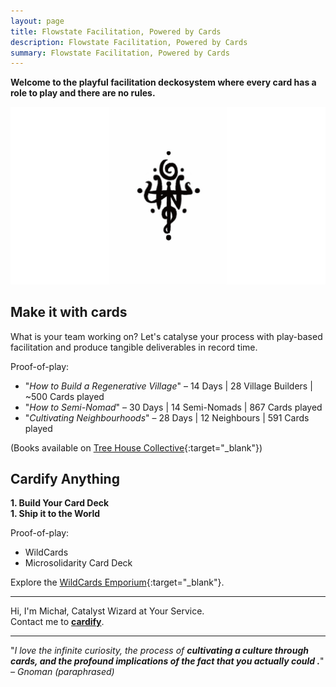 ```yaml
---
layout: page
title: Flowstate Facilitation, Powered by Cards
description: Flowstate Facilitation, Powered by Cards
summary: Flowstate Facilitation, Powered by Cards
---
```


**Welcome to the playful facilitation deckosystem where every card has a role to play and there are no rules.**

![Wild Cards Sigil](/assets/wildcards-sigil.jpg)

## Make it with cards
What is your team working on? Let's catalyse your process with play-based facilitation and produce tangible deliverables in record time.

Proof-of-play:

- "*How to Build a Regenerative Village*" – 14 Days | 28 Village Builders | ~500 Cards played
- "*How to Semi-Nomad*" – 30 Days | 14 Semi-Nomads | 867 Cards played
- "*Cultivating Neighbourhoods*" – 28 Days | 12 Neighbours | 591 Cards played

(Books available on [Tree House Collective](https://treehousecollective.earth){:target="_blank"})

## Cardify Anything
**1. Build Your Card Deck**<br>
**1. Ship it to the World**

Proof-of-play:

- WildCards
- Microsolidarity Card Deck

Explore the [WildCards Emporium](https://wildcards.gg){:target="_blank"}.

<hr>

Hi, I'm Michał, Catalyst Wizard at Your Service. <br>
Contact me to **[cardify](/contact)**.

<hr>

"*I love the infinite curiosity, the process of **cultivating a culture through cards, and the profound implications of the fact that you actually could .***"
*– Gnoman (paraphrased)*